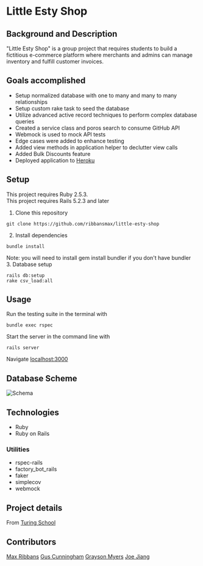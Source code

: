 # Little Esty Shop

## Background and Description

"Little Esty Shop" is a group project that requires students to build a fictitious e-commerce platform where merchants and admins can manage inventory and fulfill customer invoices.


## Goals accomplished 
- Setup normalized database with one to many and many to many relationships
- Setup custom rake task to seed the database
- Utilize advanced active record techniques to perform complex database queries
- Created a service class and poros search to consume GitHub API
- Webmock is used to mock API tests
- Edge cases were added to enhance testing
- Added view methods in application helper to declutter view calls 
- Added Bulk Discounts feature
- Deployed application to [Heroku](https://little-etsy-shop-take-2.herokuapp.com/merchants)

## Setup
This project requires Ruby 2.5.3.  
This project requires Rails 5.2.3 and later  
1. Clone this repository
```
git clone https://github.com/ribbansmax/little-esty-shop
```
2. Install dependencies
```
bundle install
```
Note: you will need to install gem install bundler if you don't have bundler  
3. Database setup
```
rails db:setup
rake csv_load:all
```
## Usage
Run the testing suite in the terminal with
```
bundle exec rspec
```
Start the server in the command line with 
```
rails server
```
Navigate [localhost:3000](http://localhost:3000)

## Database Scheme
![Schema](media/database_schema.png)

## Technologies
- Ruby
- Ruby on Rails
### Utilities
- rspec-rails
- factory_bot_rails
- faker
- simplecov
- webmock


## Project details 
From [Turing School](https://github.com/turingschool-examples/little-esty-shop)

## Contributors
[Max Ribbans](https://github.com/ribbansmax)
[Gus Cunningham](https://github.com/cunninghamge)
[Grayson Myers](https://github.com/GrayMyers)
[Joe Jiang](https://github.com/ninesky00)
